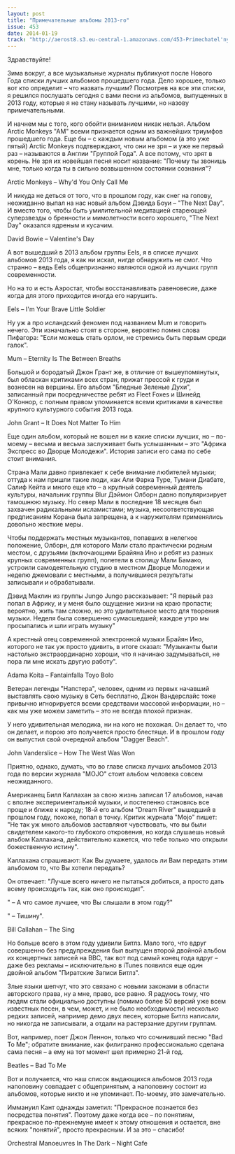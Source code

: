```yaml
---
layout: post
title: "Примечательные альбомы 2013-го"
issue: 453
date: 2014-01-19
track: "http://aerost8.s3.eu-central-1.amazonaws.com/453-Primechatel'nye Al'bomy 2013-go.mp3"
---
```


Здравствуйте!

Зима вокруг, а все музыкальные журналы публикуют после Нового Года списки лучших альбомов прошедшего года. Дело хорошее, только вот кто определит – что назвать лучшим? Посмотрев на все эти списки, я решился послушать сегодня с вами песни из альбомов, выпущенных в 2013 году, которые я не стану называть лучшими, но назову примечательными.

И начнем мы с того, кого обойти вниманием никак нельзя. Альбом Arctic Monkeys "AM" всеми признается одним из важнейших триумфов прошедшего года. Еще бы – с каждым новым альбомом (а это уже пятый) Arctic Monkeys подтверждают, что они не зря – и уже не первый раз – называются в Англии "Группой Года". А все потому, что зрят в корень. Не зря их новейшая песня носит название: "Почему ты звонишь мне, только когда ты в сильно возвышенном состоянии сознания"?

Arctic Monkeys – Why'd You Only Call Me

И никуда не деться от того, что в прошлом году, как снег на голову, неожиданно выпал на нас новый альбом Дэвида Боуи – "The Next Day". И вместо того, чтобы быть умилительной медитацией стареющей суперзвезды о бренности и мимолетности всего хорошего, "The Next Day" оказался ядреным и кусачим.

David Bowie – Valentine's Day

А вот вышедший в 2013 альбом группы Eels, я в списке лучших альбомов 2013 года, я как ни искал, нигде обнаружить не смог. Что странно – ведь Eels общепризнанно являются одной из лучших групп современности.

Но на то и есть Аэростат, чтобы восстанавливать равеновесие, даже когда для этого приходится иногда его нарушить.

Eels – I'm Your Brave Little Soldier

Ну уж а про исландский феномен под названием Mum и говорить нечего. Эти изначально стоят в стороне, вероятно помня слова Пифагора: "Если можешь стать орлом, не стремись быть первым среди галок".

Mum – Eternity Is The Between Breaths

Большой и бородатый Джон Грант же, в отличие от вышеупомянутых, был обласкан критиками всех стран, прижат прессой к груди и вознесен на вершины. Его альбом "Бледные Зеленые Духи", записанный при посредничестве ребят из Fleet Foxes и Шинейд О'Коннор, с полным правом упоминается всеми критиками в качестве крупного культурного события 2013 года.

John Grant – It Does Not Matter To Him

Еще один альбом, который не вошел ни в какие списки лучших, но – по-моему – весьма и весьма заслуживает быть услышанным – это "Африка Экспресс во Дворце Молодежи". История записи его сама по себе стоит внимания.

Страна Мали давно привлекает к себе внимание любителей музыки; оттуда к нам пришли такие люди, как Али Фарка Туре, Тумани Диабате, Салиф Кейта и много еще кто – а крупный современный деятель культуры, начальник группы Blur Дэймон Олборн давно популяризирует тамошнюю музыку. Но север Мали в последние 18 месяцев был захвачен радикальными исламистами; музыка, несоответствующая предписаниям Корана была запрещена, а к наружителям применялись довольно жесткие меры.

Чтобы поддержать местных музыкантов, попавших в нелегкое положение, Олборн, для которого Мали стало практически родным местом, с друзьями (включающими Брайяна Ино и ребят из разных крупных современных групп), полетели в столицу Мали Бамако, устроили самодеятельную студию в местном Дворце Молодежи и неделю джемовали с местными, а получившиеся результаты записывали и обрабатывали.

Дэвид Маклин из группы Jungo Jungo рассказывает: "Я первый раз попал в Африку, и у меня было ощущение жизни на краю пропасти; вероятно, жить там сложно, но это удивительное место для творения музыки. Неделя была совершенно сумасшедшей; каждое утро мы просыпались и шли играть музыку"

А крестный отец современной электронной музыки Брайян Ино, которого не так уж просто удивить, в итоге сказал: "Музыканты были настолько экстраординарно хороши, что я начинаю задумываться, не пора ли мне искать другую работу".

Adama Koita – Fantainfalla Toyo Bolo

Ветеран легенды "Напстера", человек, одним из первых начавший выставлять свою музыку в Сеть бесплатно, Джон Вандерслайс тоже привычно игнорируется всеми средствами массовой информации, но – как мы уже можем заметить – это не всегда плохой признак.

У него удивительная мелодика, ни на кого не похожая. Он делает то, что он делает, и порою это получается просто блестяще. И в прошлом году он выпустил свой очередной альбом "Dagger Beach".

John Vanderslice – How The West Was Won

Приятно, однако, думать, что во главе списка лучших альбомов 2013 года по версии журнала "MOJO" стоит альбом человека совсем неожиданного.

Американец Билл Каллахан за свою жизнь записал 17 альбомов, начав с вполне экспериментальной музыки, и постепенно становясь все проще и ближе к народу; 18-й его альбом "Dream River" вышедший в прошлом году, похоже, попал в точку. Критик журнала "Mojo" пишет: "Не так уж много альбомов заставляют чувствовать, что вы были свидетелем какого-то глубокого откровения, но когда слушаешь новый альбом Каллахана, действительно кажется, что тебе только что открыли божественную истину".

Каллахана спрашивают: Как Вы думаете, удалось ли Вам передать этим альбомом то, что Вы хотели передать?

Он отвечает: "Лучше всего ничего не пытаться добиться, а просто дать всему происходить так, как оно происходит".

" – А что самое лучшее, что Вы слышали в этом году?"

" – Тишину".

Bill Callahan – The Sing

Но больше всего в этом году удивили Битлз. Мало того, что вдруг совершенно без предупреждения был выпущен второй двойной альбом их концертных записей на BBC, так вот под самый конец года вдруг – даже без рекламы – исключительно в iTunes появился еще один двойной альбом "Пиратские Записи Битлз".

Злые языки шепчут, что это связано с новыми законами в области авторского права, ну а мне, право, все равно. Я радуюсь тому, что людям стали официально доступны (помимо более 50 версий уже всем известных песен, в чем, может, и не было необходимости) несколько редких записей, например демо двух песен, которые Битлз написали, но никогда не записывали, а отдали на растерзание другим группам.

Вот, например, поет Джон Леннон, только что сочинивший песню "Bad To Me"; обратите внимание, как филигранно профессионально сделана сама песня – а ему на тот момент шел примерно 21-й год.

Beatles – Bad To Me

Вот и получается, что наш список выдающихся альбомов 2013 года наполовину совпадает с общепринятым, а наполовину состоит из альбомов, которые никто и не упоминает. По-моему, это замечательно.

Иммануил Кант однажды заметил: "Прекрасное познается без посредства понятия". Поэтому даже когда все – по понятиям, прекрасное по-прежнемуне имеет к этому отношения и остается, вне всяких "понятий", просто прекрасным. И за это – спасибо!

Orchestral Manoeuvres In The Dark – Night Cafe
